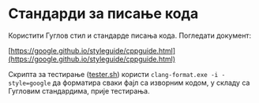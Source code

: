 # Стандарди за писање кода

Користити Гуглов стил и стандарде писања кода. Погледати документ:

[https://google.github.io/styleguide/cppguide.html](https://google.github.io/styleguide/cppguide.html)

Скрипта за тестирање ([tester.sh](https://github.com/novakpetrovic/takmicenje/tree/master/tester)) користи `clang-format.exe -i -style=google` да форматира сваки фајл са изворним кодом, у складу са Гугловим стандардима, прије тестирања.
